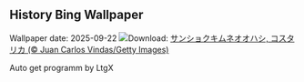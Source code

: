 ## History Bing Wallpaper
Wallpaper date: 2025-09-22
![](https://www.bing.com/th?id=OHR.ToucanForest_JA-JP8804759807_UHD.jpg&w=1000)Download: [サンショクキムネオオハシ, コスタリカ (© Juan Carlos Vindas/Getty Images)](https://www.bing.com/th?id=OHR.ToucanForest_JA-JP8804759807_UHD.jpg)

Auto get programm by LtgX
